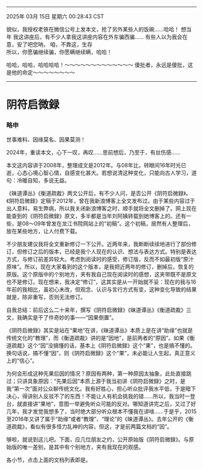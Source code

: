 -----
2025年 03月 15日 星期六 00:28:43 CST

貌似，我授权老铁在微信公号上发本文，抢了另外某些人的饭碗……哈哈！
想当年 我这讲座后，有不少人拿我这讲座内容在外东骗西骗……
有些人以为我会在意，安了吧您呐，
咱，不靠这，生存  
所以，你愿骗继续骗，你愿瞒继续瞒，哈哈！

哈哈，哈哈，哈哈哈哈！～～～～～～～～～～～～～
傻批者，永远是傻批，这是他的命定～～～～～～～～

-----
# 阴符启微録

### 略申

世事难料、因缘莫名、因果莫测！

2024年，重读本文，心下一叹，再叹……思前想后，乃至于，有丝伤感……

本文这内容讲于2008年，整理成文是2012年。与08年比，转眼间16年时光已逝，心态心境心智心情，自感变化甚大。若想说清这种变化，只能向古人学习，道句：冷暖自知，多说无益。

《昧道谭丛》《衡道疏裁》两文公开后，有不少人问，是否公开《阴符启微録》。《阴符启微録》定稿于2012年，曾在我新浪博客上全文发布过。由于某些内容过于出人意料，易生弊病，所以我关闭新浪博客之时，顺手就将全文删掉了。网上现在能查到的《阴符启微録》原文，多半都是当年刘阿姨转载到她博客上的。还有一些，是08～09年曾发在龙江书院网站上的“初稿”。这个初稿，居然有人整理后，放在某些地方，让人付费下载。

不少朋友建议我将全文重新修订一下公开。近两年来，我断断续续地进行了部份修订，但修订之后的版本，已经是我个人现在的认识、想法与表达方式。特别是表达方式，与修订前差异较大。考虑到阅读时的感受，修订版，反而不如最初版“原汁原味”。所以，现在大家看到的这个版本，是我把近两年的修订，删掉后，恢复的原版。这个原版中的个别地方，夹有我自己现在阅读时的感想，这夹带既不是原文也不是修订。现在想来，我决定“修订”，这其实是从一开始就不妥：现在的我与16年前的我相比，虽初心未改，但观念、认识与言行方式有变，这种变化导致的结果就是，除非重写，否则无法修订。

自我总结：前后这么二十来年，撰写《阴符启微録》《昧道谭丛》《衡道疏裁》三文，我确实是干了件奇妙的事——“因果倒置”。

《阴符启微録》其实是站在“果地”在讲，《昧道谭丛》本质上是在讲“助缘”也就是传统文化的“教理”，而《衡道疏裁》讲的是“因地”，是前两者的“原因”。如果《衡道疏裁》这个“因”没搞懂的话，基本上《阴符启微録》这个“果”，也是搞不懂的。换句话说，搞不懂“因”，则《阴符启微録》这个“果”，未必能让人生起，真正意义上的“信心”。

为何会形成这种先果后因的情况？原因有两种，第一种原因太抽象，此处直接跳过；只讲具象原因：“先果后因”本质上源于我当初讲《阴符启微録》之时，是我“第一次”面对公众聊传统文化。我有好胜心，担心听众批评我水平低，于是暗下决心，得讲别人反驳不了的东西！不能让人有机会挑我的错……所以，我当时一登台，就直接讲“果地”，意图一举避免听众可能的反对。哪知道讲完之后，又过了好几年，我才发觉我想多了，当时绝大部分听众根本不懂我在讲啥……于是乎，2015至2016年又讲了属于“助缘”或者“教理”、“理论”的《昧道谭丛》。去年公开的《衡道疏裁》，看似有很多怪力乱神的内容，但这，才是前两篇文档的“因”。

够啦，就说到这儿吧。下面，应几位朋友之约，公开原始版《阴符启微録》。与原始版的唯一差别，是其中有个别地方，夹有我现在的观感。

各小节，点击上面的文档列表即是。
